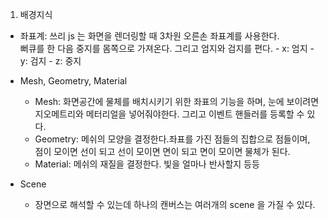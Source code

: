 1. 배경지식

- 좌표계: 쓰리 js 는 화면을 렌더링할 때 3차원 오른손 좌표계를 사용한다.  
  뻐큐를 한 다음 중지를 몸쪽으로 가져온다. 그리고 엄지와 검지를 편다. - x: 엄지 - y: 검지 - z: 중지

- Mesh, Geometry, Material

  - Mesh: 화면공간에 물체를 배치시키기 위한 좌표의 기능을 하며, 눈에 보이려면 지오메트리와 메터리얼을 넣어줘야한다. 그리고 이벤트 핸들러를 등록할 수 있다.
  - Geometry: 메쉬의 모양을 결정한다.좌표를 가진 점들의 집합으로 점들이며, 점이 모이면 선이 되고 선이 모이면 면이 되고 면이 모이면 물체가 된다.
  - Material: 메쉬의 재질을 결정한다. 빛을 얼마나 반사할지 등등

- Scene
  - 장면으로 해석할 수 있는데 하나의 캔버스는 여러개의 scene 을 가질 수 있다.
